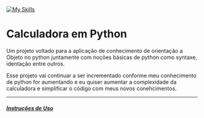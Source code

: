 [![My Skills](https://skillicons.dev/icons?i=python)](https://skillicons.dev)
# Calculadora em Python

Um projeto voltado para a aplicação de conhecimento de orientação a Objeto no python juntamente com noções básicas de python como syntaxe, identação entre outros.

Esse projeto vai continuar a ser incrementado conforme meu conhecimento de python for aumentando e eu quiser aumentar a complexidade da calculadora e simplificar o código com meus novos conehcimentos.

--------------------------
##### [Instruções de Uso]()
